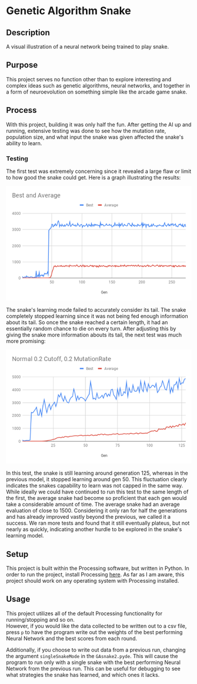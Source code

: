 # Genetic Algorithm Snake

## Description

A visual illustration of a neural network being trained to play snake. 

## Purpose 

This project serves no function other than to explore interesting and complex ideas such as genetic algorithms, neural networks, and together in a form of neuroevolution on something simple like the arcade game snake. 

## Process 

With this project, building it was only half the fun. After getting the AI up and running, extensive testing was done to see how the mutation rate, population size, and what input the snake was given affected the snake's ability to learn. 

### Testing 

The first test was extremely concerning since it revealed a large flaw or limit to how good the snake could get. Here is a graph illustrating the results:  

![Graph 1](examples/old_input.png?raw=true "Title")

The snake's learning mode failed to accurately consider its tail. The snake completely stopped learning since it was not being fed enough information about its tail. So once the snake reached a certain length, it had an essentially random chance to die on every turn. After adjusting this by giving the snake more information abouts its tail, the next test was much more promising:  

![Graph 2](examples/next_test.png?raw=true "Title")

In this test, the snake is still learning around generation 125, whereas in the previous model, it stopped learning around gen 50. This fluctuation clearly indicates the snakes capability to learn was not capped in the same way. While ideally we could have continued to run this test to the same length of the first, the average snake had become so proficient that each gen would take a considerable amount of time. The average snake had an average evaluation of close to 1500. Considering it only ran for half the generations and has already improved vastly beyond the previous, we called it a success. We ran more tests and found that it still eventually plateus, but not nearly as quickly, indicating another hurdle to be explored in the snake's learning model. 

## Setup

This project is built within the Processing software, but written in Python. In order to run the project, install Processing [here](https://processing.org/download/). As far as I am aware, this project should work on any operating system with Processing installed.   

## Usage 

This project utilizes all of the default Processing functionality for running/stopping and so on.  
However, if you would like the data collected to be written out to a csv file, press `p` to have the program write out the weights of the best performing Neural Network and the best scores from each round. 

Additionally, if you choose to write out data from a previous run, changing the argument `singleSnakeMode` in the `GAsnake2.pyde`. This will cause the program to run only with a single snake with the best performing Neural Network from the previous run. This can be useful for debugging to see what strategies the snake has learned, and which ones it lacks. 

